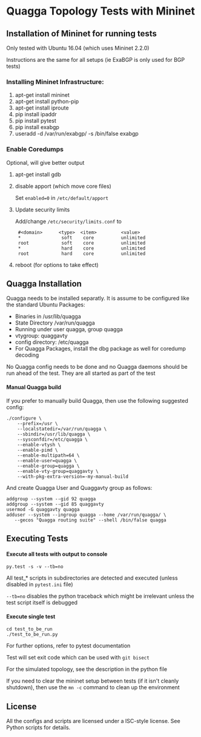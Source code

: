 # Quagga Topology Tests with Mininet

## Installation of Mininet for running tests
Only tested with Ubuntu 16.04 (which uses Mininet 2.2.0)

Instructions are the same for all setups (ie ExaBGP is only used for BGP 
tests)

### Installing Mininet Infrastructure:

1. apt-get install mininet
2. apt-get install python-pip
3. apt-get install iproute
4. pip install ipaddr
5. pip install pytest
6. pip install exabgp
7. useradd -d /var/run/exabgp/ -s /bin/false exabgp

### Enable Coredumps
Optional, will give better output

1. apt-get install gdb
2. disable apport (which move core files)

	Set `enabled=0` in `/etc/default/apport`
		
3. Update security limits

	Add/change `/etc/security/limits.conf` to
	
		#<domain>      <type>  <item>         <value>
		*               soft    core          unlimited
		root            soft    core          unlimited
		*               hard    core          unlimited
		root            hard    core          unlimited
 
4. reboot (for options to take effect)

## Quagga Installation
Quagga needs to be installed separatly. It is assume to be configured 
like the standard Ubuntu Packages:

- Binaries in /usr/lib/quagga
- State Directory /var/run/quagga
- Running under user quagga, group quagga
- vtygroup: quaggavty
- config directory: /etc/quagga
- For Quagga Packages, install the dbg package as well for coredump decoding

No Quagga config needs to be done and no Quagga daemons should be run ahead
of the test. They are all started as part of the test

#### Manual Quagga build

If you prefer to manually build Quagga, then use the following suggested config:

	./configure \
		--prefix=/usr \
		--localstatedir=/var/run/quagga \
		--sbindir=/usr/lib/quagga \
		--sysconfdir=/etc/quagga \
		--enable-vtysh \
		--enable-pimd \
		--enable-multipath=64 \
		--enable-user=quagga \
		--enable-group=quagga \
		--enable-vty-group=quaggavty \
		--with-pkg-extra-version=-my-manual-build

And create Quagga User and Quaggavty group as follows:

	addgroup --system --gid 92 quagga
	addgroup --system --gid 85 quaggavty
	usermod -G quaggavty quagga
	adduser --system --ingroup quagga --home /var/run/quagga/ \
	   --gecos "Quagga routing suite" --shell /bin/false quagga

## Executing Tests

#### Execute all tests with output to console

	py.test -s -v --tb=no

All test_* scripts in subdirectories are detected and executed (unless disabled in
`pytest.ini` file)

`--tb=no` disables the python traceback which might be irrelevant unless the
test script itself is debugged

#### Execute single test
	
	cd test_to_be_run
	./test_to_be_run.py
	
For further options, refer to pytest documentation

Test will set exit code which can be used with `git bisect`

For the simulated topology, see the description in the python file

If you need to clear the mininet setup between tests (if it isn't cleanly
shutdown), then use the `mn -c` command to clean up the environment

## License

All the configs and scripts are licensed under a ISC-style license. See
Python scripts for details.
